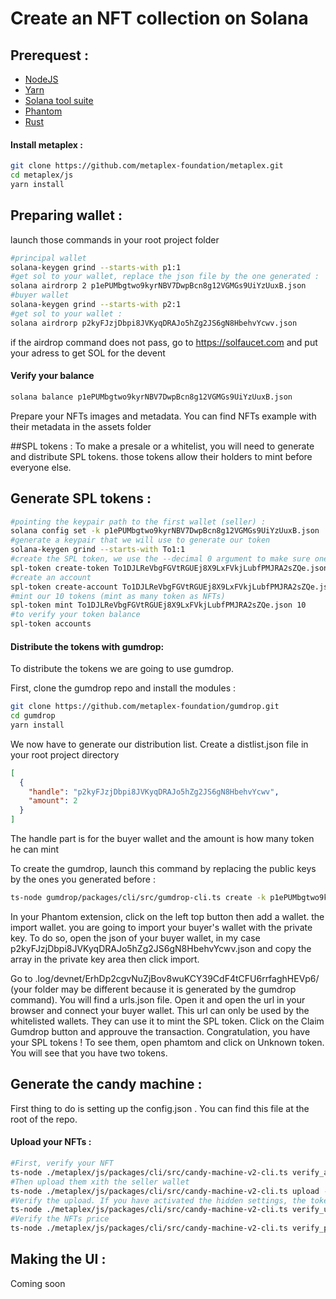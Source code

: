 # Create an NFT collection on Solana

## Prerequest :

- [NodeJS](https://nodejs.org/en/ "NodeJS")
- [Yarn](https://classic.yarnpkg.com/lang/en/docs/install/ "Yarn")
- [Solana tool suite](https://docs.solana.com/cli/install-solana-cli-tools "Solana tool suite")
- [Phantom](https://phantom.app/download "Phantom")
- [Rust](https://www.rust-lang.org/tools/install "Rust")

#### Install metaplex :

```bash
git clone https://github.com/metaplex-foundation/metaplex.git
cd metaplex/js
yarn install
```

## Preparing wallet :

launch those commands in your root project folder

```bash
#principal wallet
solana-keygen grind --starts-with p1:1
#get sol to your wallet, replace the json file by the one generated :
solana airdrorp 2 p1ePUMbgtwo9kyrNBV7DwpBcn8g12VGMGs9UiYzUuxB.json
#buyer wallet
solana-keygen grind --starts-with p2:1
#get sol to your wallet :
solana airdrorp p2kyFJzjDbpi8JVKyqDRAJo5hZg2JS6gN8HbehvYcwv.json
```

if the airdrop command does not pass, go to https://solfaucet.com and put your adress to get SOL for the devent

#### Verify your balance

```bash
solana balance p1ePUMbgtwo9kyrNBV7DwpBcn8g12VGMGs9UiYzUuxB.json
```

Prepare your NFTs images and metadata. You can find NFTs example with their metadata in the assets folder

##SPL tokens :
To make a presale or a whitelist, you will need to generate and distribute SPL tokens. those tokens allow their holders to mint before everyone else.

## Generate SPL tokens :

```bash
#pointing the keypair path to the first wallet (seller) :
solana config set -k p1ePUMbgtwo9kyrNBV7DwpBcn8g12VGMGs9UiYzUuxB.json
#generate a keypair that we will use to generate our token
solana-keygen grind --starts-with To1:1
#create the SPL token, we use the --decimal 0 argument to make sure one token is equal to one token
spl-token create-token To1DJLReVbgFGVtRGUEj8X9LxFVkjLubfPMJRA2sZQe.json --decimals 0
#create an account
spl-token create-account To1DJLReVbgFGVtRGUEj8X9LxFVkjLubfPMJRA2sZQe.json
#mint our 10 tokens (mint as many token as NFTs)
spl-token mint To1DJLReVbgFGVtRGUEj8X9LxFVkjLubfPMJRA2sZQe.json 10
#to verify your token balance
spl-token accounts
```

#### Distribute the tokens with gumdrop:

To distribute the tokens we are going to use gumdrop.

First, clone the gumdrop repo and install the modules :

```bash
git clone https://github.com/metaplex-foundation/gumdrop.git
cd gumdrop
yarn install
```

We now have to generate our distribution list. Create a distlist.json file in your root project directory

```json
[
  {
    "handle": "p2kyFJzjDbpi8JVKyqDRAJo5hZg2JS6gN8HbehvYcwv",
    "amount": 2
  }
]
```

The handle part is for the buyer wallet and the amount is how many token he can mint

To create the gumdrop, launch this command by replacing the public keys by the ones you generated before :

```bash
ts-node gumdrop/packages/cli/src/gumdrop-cli.ts create -k p1ePUMbgtwo9kyrNBV7DwpBcn8g12VGMGs9UiYzUuxB.json --claim-integration transfer --transfer-mint To1DJLReVbgFGVtRGUEj8X9LxFVkjLubfPMJRA2sZQe --distribution-method wallets --distribution-list dislist.json
```

In your Phantom extension, click on the left top button then add a wallet. the import wallet. you are going to import your buyer's wallet with the private key. To do so, open the json of your buyer wallet, in my case p2kyFJzjDbpi8JVKyqDRAJo5hZg2JS6gN8HbehvYcwv.json and copy the array in the private key area then click import.

Go to .log/devnet/ErhDp2cgvNuZjBov8wuKCY39CdF4tCFU6rrfaghHEVp6/ (your folder may be different because it is generated by the gumdrop command). You will find a urls.json file. Open it and open the url in your browser and connect your buyer wallet. This url can only be used by the whitelisted wallets. They can use it to mint the SPL token.
Click on the Claim Gumdrop button and approuve the transaction. Congratulation, you have your SPL tokens ! To see them, open phamtom and click on Unknown token. You will see that you have two tokens.

## Generate the candy machine :

First thing to do is setting up the config.json . You can find this file at the root of the repo.

#### Upload your NFTs :

```bash
#First, verify your NFT
ts-node ./metaplex/js/packages/cli/src/candy-machine-v2-cli.ts verify_assets assets
#Then upload them xith the seller wallet
ts-node ./metaplex/js/packages/cli/src/candy-machine-v2-cli.ts upload -k p1ePUMbgtwo9kyrNBV7DwpBcn8g12VGMGs9UiYzUuxB.json -cp config.json assets
#Verify the upload. If you have activated the hidden settings, the tokens will not be onchain, so you will have an error message "Error: not all NFTs checked out."
ts-node ./metaplex/js/packages/cli/src/candy-machine-v2-cli.ts verify_upload -k p1ePUMbgtwo9kyrNBV7DwpBcn8g12VGMGs9UiYzUuxB.json
#Verify the NFTs price
ts-node ./metaplex/js/packages/cli/src/candy-machine-v2-cli.ts verify_price -k p1ePUMbgtwo9kyrNBV7DwpBcn8g12VGMGs9UiYzUuxB.json -p 0.005
```

## Making the UI :

Coming soon
